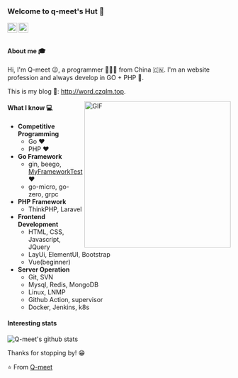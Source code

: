 ###  Welcome to q-meet's Hut 👋

<a href="mailto:meet_happpy@163.com">
  <img align="left" alt="'Gmail" width="22px" src="https://cdn.jsdelivr.net/npm/simple-icons@3.1.0/icons/gmail.svg" />
</a>
<a href="https://twitter.com/Qin96898144">
  <img align="left" alt="'Twitter" width="22px" src="https://cdn.jsdelivr.net/npm/simple-icons@3.1.0/icons/twitter.svg" />
</a>

<br />
<br />


#### About me :mortar_board:

Hi, I'm Q-meet 😉, a programmer 👨🏻‍💻 from China 🇨🇳. I'm an website profession and always develop in GO + PHP 🐘.

This is my blog 🌱: <http://word.czqlm.top>.

<img align="right" alt="GIF" src="https://media.giphy.com/media/iIqmM5tTjmpOB9mpbn/giphy.gif" width="330" />


#### What I know :computer:

- **Competitive Programming**
    - Go ❤
    - PHP ❤
- **Go Framework**
    - gin, beego, <a href="https://github.com/q-meet/MyFrameworkTest">MyFrameworkTest</a> ❤️
    - go-micro, go-zero, grpc
- **PHP Framework**
    - ThinkPHP, Laravel 
- **Frontend Development**
    - HTML, CSS, Javascript, JQuery
    - LayUi, ElementUI, Bootstrap
    - Vue(beginner)
- **Server Operation**
    - Git, SVN
    - Mysql, Redis, MongoDB
    - Linux, LNMP
    - Github Action, supervisor
    - Docker, Jenkins, k8s


#### Interesting stats

![Q-meet's github stats](https://github-readme-stats.vercel.app/api?username=q-meet&show_icons=true&hide_border=true)

Thanks for stopping by! 😁

⭐️ From [Q-meet](https://github.com/q-meet)

<!--START_SECTION:waka-->
<!--END_SECTION:waka-->

<!--
**q-meet/q-meet** is a ✨ _special_ ✨ repository because its `README.md` (this file) appears on your GitHub profile.

Here are some ideas to get you started:

- 🔭 I’m currently working on ...
- 🌱 I’m currently learning ...
- 👯 I’m looking to collaborate on ...
- 🤔 I’m looking for help with ...
- 💬 Ask me about ...
- 📫 How to reach me: ...
- 😄 Pronouns: ...
- ⚡ Fun fact: ...
-->
